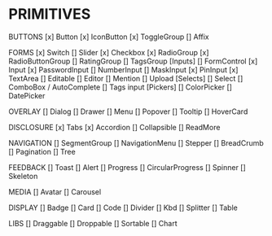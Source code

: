 # PRIMITIVES

  BUTTONS
    [x] Button
    [x] IconButton
    [x] ToggleGroup
    [] Affix

  FORMS
    [x] Switch
    [] Slider
    [x] Checkbox
    [x] RadioGroup
    [x] RadioButtonGroup
    [] RatingGroup
    [] TagsGroup
    [Inputs]
    [] FormControl
    [x] Input
    [x] PasswordInput
    [] NumberInput
    [] MaskInput
    [x] PinInput
    [x] TextArea
    [] Editable
    [] Editor
    [] Mention
    [] Upload
    [Selects]
    [] Select
    [] ComboBox / AutoComplete
    [] Tags input
    [Pickers]
    [] ColorPicker
    [] DatePicker

  OVERLAY
    [] Dialog
    [] Drawer
    [] Menu
    [] Popover
    [] Tooltip
    [] HoverCard
  
  DISCLOSURE 
    [x] Tabs
    [x] Accordion
    [] Collapsible
    [] ReadMore

  NAVIGATION
    [] SegmentGroup
    [] NavigationMenu
    [] Stepper
    [] BreadCrumb
    [] Pagination
    [] Tree

  FEEDBACK
    [] Toast
    [] Alert
    [] Progress
    [] CircularProgress
    [] Spinner
    [] Skeleton
  
  MEDIA
    [] Avatar
    [] Carousel

  DISPLAY
    [] Badge
    [] Card
    [] Code
    [] Divider
    [] Kbd
    [] Splitter
    [] Table

  LIBS
    [] Draggable
    [] Droppable
    [] Sortable
    [] Chart